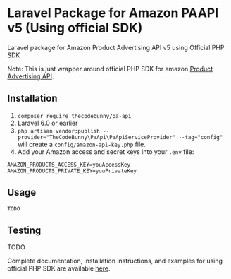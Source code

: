 # Laravel Package for Amazon PAAPI v5 (Using official SDK)
Laravel package for Amazon Product Advertising API v5 using Official PHP SDK

Note: This is just wrapper around official PHP SDK for amazon [Product Advertising API](https://webservices.amazon.com/paapi5/documentation/index.html).

## Installation
1. `composer require thecodebunny/pa-api`
2. Laravel 6.0 or earlier
3. `php artisan vendor:publish --provider="TheCodeBunny\PaApi\PaApiServiceProvider" --tag="config"` will create a `config/amazon-api-key.php` file.
4. Add your Amazon access and secret keys into your `.env` file: 
```
AMAZON_PRODUCTS_ACCESS_KEY=youAccessKey
AMAZON_PRODUCTS_PRIVATE_KEY=youPrivateKey
```

## Usage
```
TODO
```

## Testing

TODO


Complete documentation, installation instructions, and examples for using official PHP SDK are available [here](https://webservices.amazon.com/paapi5/documentation/with-sdk.html).
